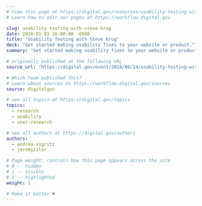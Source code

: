 ```yaml
---
# View this page at https://digital.gov/resources/usability-testing-with-steve-krug
# Learn how to edit our pages at https://workflow.digital.gov

slug: usability-testing-with-steve-krug
date: 2020-01-03 16:00:00 -0500
title: "Usability Testing with Steve Krug"
deck: "Get started making usability fixes to your website or product."
summary: "Get started making usability fixes to your website or product."

# originally published at the following URL
source_url: "https://digital.gov/event/2018/06/14/usability-testing-with-steve-krug/"

# Which team published this?
# Learn about sources at https://workflow.digital.gov/sources
source: digitalgov

# see all topics at https://digital.gov/topics
topics:
  - research
  - usability
  - user-research

# see all authors at https://digital.gov/authors
authors:
  - andrea-sigritz
  - jeremyzilar

# Page weight: controls how this page appears across the site
# 0 -- hidden
# 1 -- visible
# 2 -- highlighted
weight: 1

# Make it better ♥
---
```

